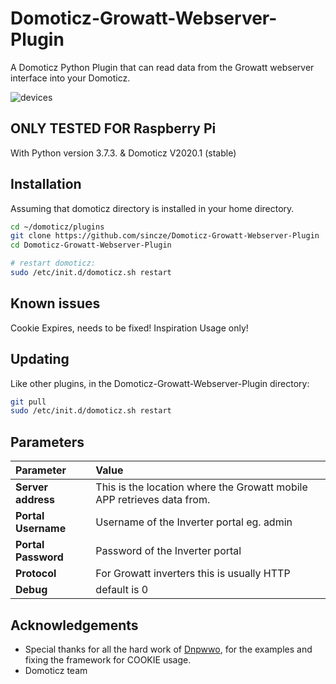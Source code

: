 # Domoticz-Growatt-Webserver-Plugin

A Domoticz Python Plugin that can read data from the Growatt webserver interface into your Domoticz.

![devices](https://github.com/sincze/Domoticz-Growatt-Webserver-Plugin/blob/master/Growatt-Image.png)

## ONLY TESTED FOR Raspberry Pi

With Python version 3.7.3. & Domoticz V2020.1 (stable)


## Installation

Assuming that domoticz directory is installed in your home directory.

```bash
cd ~/domoticz/plugins
git clone https://github.com/sincze/Domoticz-Growatt-Webserver-Plugin
cd Domoticz-Growatt-Webserver-Plugin

# restart domoticz:
sudo /etc/init.d/domoticz.sh restart
```
## Known issues

Cookie Expires, needs to be fixed! Inspiration Usage only!

## Updating

Like other plugins, in the Domoticz-Growatt-Webserver-Plugin directory:
```bash
git pull
sudo /etc/init.d/domoticz.sh restart
```

## Parameters

| Parameter | Value |
| :--- | :--- |
| **Server address** | This is the location where the Growatt mobile APP retrieves data from. |
| **Portal Username** | Username of the Inverter portal eg. admin |
| **Portal Password** | Password of the Inverter portal |
| **Protocol** |	For Growatt inverters this is usually HTTP |
| **Debug** | default is 0 |

## Acknowledgements

* Special thanks for all the hard work of [Dnpwwo](https://github.com/dnpwwo), for the examples and fixing the framework for COOKIE usage.
* Domoticz team
